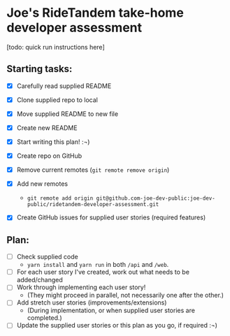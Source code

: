 # Joe's RideTandem take-home developer assessment

[todo: quick run instructions here]

## Starting tasks:

- [x] Carefully read supplied README
- [x] Clone supplied repo to local
- [x] Move supplied README to new file
- [x] Create new README
- [x] Start writing this plan! :¬)
- [x] Create repo on GitHub
- [x] Remove current remotes (`git remote remove origin`)
- [x] Add new remotes
  - `git remote add origin git@github.com-joe-dev-public:joe-dev-public/ridetandem-developer-assessment.git`
- [x] Create GitHub issues for supplied user stories (required features)


## Plan:

- [ ] Check supplied code
  - `yarn install` and `yarn run` in both `/api` and `/web`.
- [ ] For each user story I've created, work out what needs to be added/changed
- [ ] Work through implementing each user story!
  - (They might proceed in parallel, not necessarily one after the other.)
- [ ] Add stretch user stories (improvements/extensions)
  - (During implementation, or when supplied user stories are completed.)
- [ ] Update the supplied user stories or this plan as you go, if required :¬)
